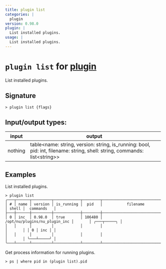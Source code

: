 ```yaml
---
title: plugin list
categories: |
  plugin
version: 0.98.0
plugin: |
  List installed plugins.
usage: |
  List installed plugins.
---
```

<!-- This file is automatically generated. Please edit the command in https://github.com/nushell/nushell instead. -->

# `plugin list` for [plugin](/commands/categories/plugin.md)

<div class='command-title'>List installed plugins.</div>

## Signature

```> plugin list {flags} ```


## Input/output types:

| input   | output                                                                                                                    |
| ------- | ------------------------------------------------------------------------------------------------------------------------- |
| nothing | table\<name: string, version: string, is_running: bool, pid: int, filename: string, shell: string, commands: list\<string\>\> |

## Examples

List installed plugins.
```nu
> plugin list
╭───┬──────┬─────────┬────────────┬────────┬───────────────────────────────┬───────┬─────────────╮
│ # │ name │ version │ is_running │  pid   │           filename            │ shell │  commands   │
├───┼──────┼─────────┼────────────┼────────┼───────────────────────────────┼───────┼─────────────┤
│ 0 │ inc  │ 0.98.0  │ true       │ 106480 │ /opt/nu/plugins/nu_plugin_inc │       │ ╭───┬─────╮ │
│   │      │         │            │        │                               │       │ │ 0 │ inc │ │
│   │      │         │            │        │                               │       │ ╰───┴─────╯ │
╰───┴──────┴─────────┴────────────┴────────┴───────────────────────────────┴───────┴─────────────╯

```

Get process information for running plugins.
```nu
> ps | where pid in (plugin list).pid

```
